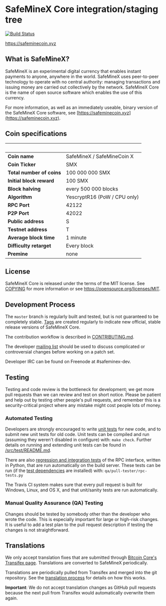 SafeMineX Core integration/staging tree
=====================================

[![Build Status](https://travis-ci.org/safeminecoin/safeminex.svg?branch=master)](https://travis-ci.org/safeminecoin/safeminex)

https://safeminecoin.xyz

What is SafeMineX?
----------------

SafeMineX is an experimental digital currency that enables instant payments to
anyone, anywhere in the world. SafeMineX uses peer-to-peer technology to operate
with no central authority: managing transactions and issuing money are carried
out collectively by the network. SafeMineX Core is the name of open source
software which enables the use of this currency.

For more information, as well as an immediately useable, binary version of
the SafeMineX Core software, see [https://safeminecoin.xyz](https://safeminecoin.xyz).


## Coin specifications
&nbsp; | &nbsp;
------ | ------
**Coin name** | SafeMineX / SafeMineCoin X
**Coin Ticker** | SMX
**Total number of coins** | 100 000 000 SMX
**Initial block reward** | 100 SMX
**Block halving** | every 500 000 blocks
**Algorithm** | YescryptR16 (PoW / CPU only)
**RPC Port** | 42122
**P2P Port** | 42022
**Public address** | S
**Testnet address** | T
**Average block time** | 1 minute
**Difficulty retarget** | Every block
**Premine** | none


License
-------

SafeMineX Core is released under the terms of the MIT license. See [COPYING](COPYING) for more
information or see https://opensource.org/licenses/MIT.

Development Process
-------------------

The `master` branch is regularly built and tested, but is not guaranteed to be
completely stable. [Tags](https://github.com/safeminex-project/safeminex/tags) are created
regularly to indicate new official, stable release versions of SafeMineX Core.

The contribution workflow is described in [CONTRIBUTING.md](CONTRIBUTING.md).

The developer [mailing list](https://groups.google.com/forum/#!forum/safeminex-dev)
should be used to discuss complicated or controversial changes before working
on a patch set.

Developer IRC can be found on Freenode at #safeminex-dev.

Testing
-------

Testing and code review is the bottleneck for development; we get more pull
requests than we can review and test on short notice. Please be patient and help out by testing
other people's pull requests, and remember this is a security-critical project where any mistake might cost people
lots of money.

### Automated Testing

Developers are strongly encouraged to write [unit tests](src/test/README.md) for new code, and to
submit new unit tests for old code. Unit tests can be compiled and run
(assuming they weren't disabled in configure) with: `make check`. Further details on running
and extending unit tests can be found in [/src/test/README.md](/src/test/README.md).

There are also [regression and integration tests](/qa) of the RPC interface, written
in Python, that are run automatically on the build server.
These tests can be run (if the [test dependencies](/qa) are installed) with: `qa/pull-tester/rpc-tests.py`

The Travis CI system makes sure that every pull request is built for Windows, Linux, and OS X, and that unit/sanity tests are run automatically.

### Manual Quality Assurance (QA) Testing

Changes should be tested by somebody other than the developer who wrote the
code. This is especially important for large or high-risk changes. It is useful
to add a test plan to the pull request description if testing the changes is
not straightforward.

Translations
------------

We only accept translation fixes that are submitted through [Bitcoin Core's Transifex page](https://www.transifex.com/projects/p/bitcoin/).
Translations are converted to SafeMineX periodically.

Translations are periodically pulled from Transifex and merged into the git repository. See the
[translation process](doc/translation_process.md) for details on how this works.

**Important**: We do not accept translation changes as GitHub pull requests because the next
pull from Transifex would automatically overwrite them again.
